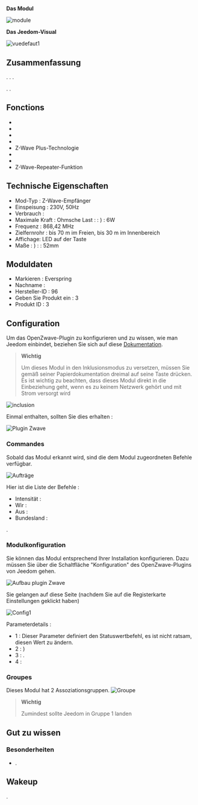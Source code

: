 # 

 **Das Modul**

![module](images/everspring.AD147-6/module.jpg)

 **Das Jeedom-Visual**

![vuedefaut1](images/everspring.AD147-6/vuedefaut1.jpg)

## Zusammenfassung

. . .

. .

## Fonctions

-   
-   
-   
-   
-   Z-Wave Plus-Technologie
-   
-   
-   Z-Wave-Repeater-Funktion

## Technische Eigenschaften

-   Mod-Typ : Z-Wave-Empfänger
-   Einspeisung : 230V, 50Hz
-   Verbrauch : 
-   Maximale Kraft : Ohmsche Last :  : ) : 6W
-   Frequenz : 868,42 MHz
-   Zielfernrohr : bis 70 m im Freien, bis 30 m im Innenbereich
-   Affichage: LED auf der Taste
-   Maße : ) :  : 52mm

## Moduldaten

-   Markieren : Everspring
-   Nachname : 
-   Hersteller-ID : 96
-   Geben Sie Produkt ein : 3
-   Produkt ID : 3

## Configuration

Um das OpenZwave-Plugin zu konfigurieren und zu wissen, wie man Jeedom einbindet, beziehen Sie sich auf diese [Dokumentation](https://doc.jeedom.com/de_DE/plugins/automation%20protocol/openzwave/).

> **Wichtig**
>
> Um dieses Modul in den Inklusionsmodus zu versetzen, müssen Sie gemäß seiner Papierdokumentation dreimal auf seine Taste drücken. Es ist wichtig zu beachten, dass dieses Modul direkt in die Einbeziehung geht, wenn es zu keinem Netzwerk gehört und mit Strom versorgt wird

![inclusion](images/everspring.AD147-6/inclusion.jpg)

Einmal enthalten, sollten Sie dies erhalten :

![Plugin Zwave](images/everspring.AD147-6/information.jpg)

### Commandes

Sobald das Modul erkannt wird, sind die dem Modul zugeordneten Befehle verfügbar.

![Aufträge](images/everspring.AD147-6/commandes.jpg)

Hier ist die Liste der Befehle :

-   Intensität : 
-   Wir : 
-   Aus : 
-   Bundesland : 

.

### Modulkonfiguration

Sie können das Modul entsprechend Ihrer Installation konfigurieren. Dazu müssen Sie über die Schaltfläche "Konfiguration" des OpenZwave-Plugins von Jeedom gehen.

![Aufbau plugin Zwave](images/plugin/bouton_configuration.jpg)

Sie gelangen auf diese Seite (nachdem Sie auf die Registerkarte Einstellungen geklickt haben)

![Config1](images/everspring.AD147-6/config1.jpg)

Parameterdetails :

-   1 : Dieser Parameter definiert den Statuswertbefehl, es ist nicht ratsam, diesen Wert zu ändern.
-   2 : )
-   3 : .
-   4 : 

### Groupes

Dieses Modul hat 2 Assoziationsgruppen.
![Groupe](images/everspring.AD147-6/groupe.jpg)

> **Wichtig**
>
> Zumindest sollte Jeedom in Gruppe 1 landen

## Gut zu wissen

### Besonderheiten

-   .

## Wakeup

.

